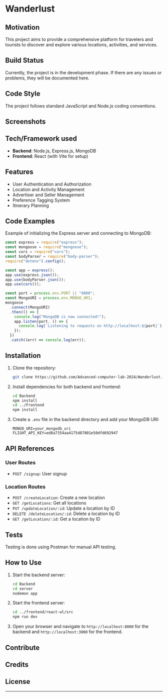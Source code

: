 # Wanderlust

## Motivation
This project aims to provide a comprehensive platform for travelers and tourists to discover and explore various locations, activities, and services.

## Build Status
Currently, the project is in the development phase. If there are any issues or problems, they will be documented here.

## Code Style
The project follows standard JavaScript and Node.js coding conventions.

## Screenshots


## Tech/Framework used
- **Backend**: Node.js, Express.js, MongoDB
- **Frontend**: React (with Vite for setup)

## Features
- User Authentication and Authorization
- Location and Activity Management
- Advertiser and Seller Management
- Preference Tagging System
- Itinerary Planning

## Code Examples
Example of initializing the Express server and connecting to MongoDB:
```javascript
const express = require("express");
const mongoose = require("mongoose");
const cors = require("cors");
const bodyParser = require("body-parser");
require("dotenv").config();

const app = express();
app.use(express.json());
app.use(bodyParser.json());
app.use(cors());

const port = process.env.PORT || "8000";
const MongoURI = process.env.MONGO_URI;
mongoose
  .connect(MongoURI)
  .then(() => {
    console.log("MongoDB is now connected!");
    app.listen(port, () => {
      console.log(`Listening to requests on http://localhost:${port}`);
    });
  })
  .catch((err) => console.log(err));
```

## Installation
1. Clone the repository:
   ```bash
   git clone https://github.com/Advanced-computer-lab-2024/Wanderlust.git
   ```
2. Install dependencies for both backend and frontend:
   ```bash
   cd Backend
   npm install
   cd ../Frontend
   npm install
   ```
3. Create a `.env` file in the backend directory and add your MongoDB URI:
   ```
   MONGO_URI=your_mongodb_uri
   FLIGHT_API_KEY=ed8a7354aa4175d87801e50dfd692947

   ```

## API References
### User Routes
- `POST /signup`: User signup
### Location Routes
- `POST /createLocation`: Create a new location
- `GET /getLocations`: Get all locations
- `PUT /updateLocation/:id`: Update a location by ID
- `DELETE /deleteLocation/:id`: Delete a location by ID
- `GET /getLocation/:id`: Get a location by ID

## Tests
Testing is done using Postman for manual API testing.

## How to Use
1. Start the backend server:
   ```bash
   cd Backend
   cd server
   nodemon app
   ```
2. Start the frontend server:
   ```bash
   cd ../frontend/react-wl/src
   npm run dev
   ```
3. Open your browser and navigate to `http://localhost:8000` for the backend and `http://localhost:3000` for the frontend.

## Contribute

## Credits

## License


---
